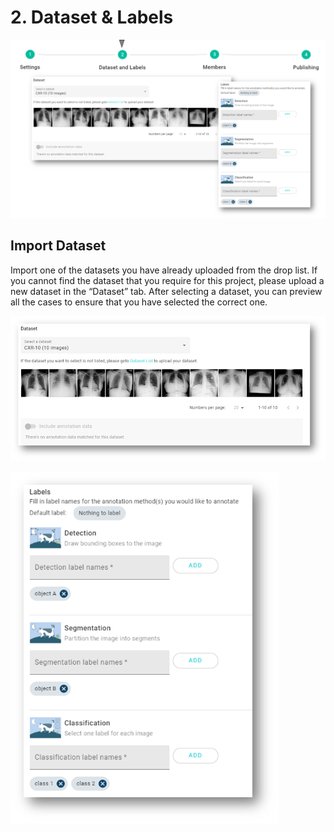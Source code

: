 # 2. Dataset & Labels

![](../../.gitbook/assets/image%20%2892%29.png)

## Import Dataset

Import one of the datasets you have already uploaded from the drop list. If you cannot find the dataset that you require for this project, please upload a new dataset in the “Dataset” tab. After selecting a dataset, you can preview all the cases to ensure that you have selected the correct one.

![](../../.gitbook/assets/image%20%2857%29.png)



![](../../.gitbook/assets/image%20%2875%29.png)

